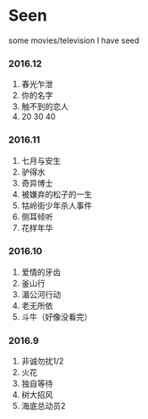 # Seen
some movies/television I have seed
### 2016.12

1. 春光乍泄
2. 你的名字
3. 触不到的恋人
4. 20 30 40


### 2016.11

1. 七月与安生
2. 驴得水
3. 奇异博士
4. 被嫌弃的松子的一生
5. 牯岭街少年杀人事件
6. 侧耳倾听
7. 花样年华


### 2016.10

1. 爱情的牙齿
2. 釜山行
3. 湄公河行动
4. 老无所依
5. 斗牛（好像没看完）

### 2016.9
1. 非诚勿扰1/2
2. 火花
3. 独自等待
4. 树大招风
5. 海底总动员2




